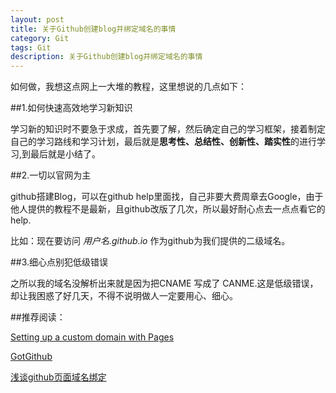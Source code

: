 ```yaml
---
layout: post
title: 关于Github创建blog并绑定域名的事情
category: Git
tags: Git
description: 关于Github创建blog并绑定域名的事情
---
```

如何做，我想这点网上一大堆的教程，这里想说的几点如下：

##1.如何快速高效地学习新知识

学习新的知识时不要急于求成，首先要了解，然后确定自己的学习框架，接着制定自己的学习路线和学习计划，最后就是**思考性、总结性、创新性、踏实性**的进行学习,到最后就是小结了。

##2.一切以官网为主

github搭建Blog，可以在github help里面找，自己非要大费周章去Google，由于他人提供的教程不是最新，且github改版了几次，所以最好耐心点去一点点看它的help.

比如：现在要访问 *用户名.github.io* 作为github为我们提供的二级域名。

##3.细心点别犯低级错误

之所以我的域名没解析出来就是因为把CNAME 写成了 CANME.这是低级错误，却让我困惑了好几天，不得不说明做人一定要用心、细心。



##推荐阅读：

[Setting up a custom domain with Pages](https://help.github.com/articles/setting-up-a-custom-domain-with-pages)

[GotGithub](http://www.worldhello.net/gotgithub/03-project-hosting/050-homepage.html)

[浅谈github页面域名绑定](http://yanping.me/cn/blog/2011/12/04/github-pages-domain/)

